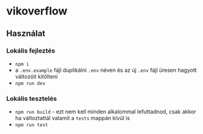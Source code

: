 # vikoverflow

## Használat

### Lokális fejleztés

- `npm i`
- a `.env.example` fájl duplikálni `.env` néven és az új `.env` fájl üresen hagyott változóit kitölteni
- `npm run dev`

### Lokális tesztelés

- `npm run build` - ezt nem kell minden alkalommal lefuttadnod, csak akkor ha változtattál valamit a `tests` mappán kívül is
- `npm run test`
